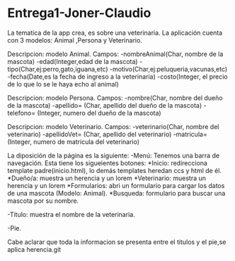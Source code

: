 # Entrega1-Joner-Claudio

La tematica de la app crea, es sobre una veterinaria. La aplicación cuenta con 3 modelos: Animal ,Persona y Veterinario.

Descripcion: modelo Animal. Campos: -nombreAnimal(Char, nombre de la mascota) -edad(Integer,edad de la mascota) -tipo(Char,ej:perro,gato,iguana,etc) -motivo(Char,ej:peluqueria,vacunas,etc) -fecha(Date,es la fecha de ingreso a la veterinaria) -costo(Integer, el precio de lo que lo se le haya echo al animal)

Descripcion: modelo Persona. Campos: -nombre(Char, nombre del dueño de la mascota) -apellido= (Char, apellido del dueño de la mascota) -telefono= (Integer, numero del dueño de la mascota)

Descripcion: modelo Veterinario. Campos: -veterinario(Char, nombre del veterinario) -apellidoVet= (Char, apellido del veterinario) -matricula= (Integer, numero de matricula del veterinario)

La diposición de la página es la siguiente: -Menú: Tenemos una barra de navegación. Esta tiene los sigueientes botones: *Inicio: redirecciona template padre(inicio.html), lo demás templates heredan ccs y html de él. *Dueño/a: muestra un herencia y un lorem *Veterinario: muestra un herencia y un lorem *Formularios: abri un formulario para cargar los datos de una mascota (Modelo: Animal). *Busqueda: formulario para buscar una mascota por su nombre.

-Titulo: muestra el nombre de la veterinaria.

-Pie.

Cabe aclarar que toda la informacion se presenta entre el titulos y el pie,se aplica herencia.git 


